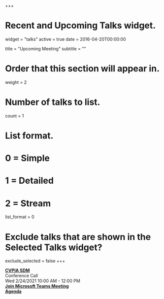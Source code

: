 +++
# Recent and Upcoming Talks widget.
widget = "talks"
active = true
date = 2016-04-20T00:00:00

title = "Upcoming Meeting"
subtitle = ""

# Order that this section will appear in.
weight = 2

# Number of talks to list.
count = 1

# List format.
#   0 = Simple
#   1 = Detailed
#   2 = Stream
list_format = 0

# Exclude talks that are shown in the Selected Talks widget?
exclude_selected = false
+++

**[CVPIA SDM](http://cvpia.scienceintegrationteam.com/meetings/)**     
Conference Call    
Wed 2/24/2021 10:00 AM - 12:00 PM                
**[Join Microsoft Teams Meeting](https://teams.microsoft.com/l/meetup-join/19%3ameeting_MjBiNDQwNTQtYjA4NS00MDZiLTg2YWEtYThiZjUxY2ZiODJk%40thread.v2/0?context=%7b%22Tid%22%3a%220693b5ba-4b18-4d7b-9341-f32f400a5494%22%2c%22Oid%22%3a%2221fd3330-a882-41c0-8548-dfb3ce078083%22%7d    )**          
**[Agenda](http://cvpia.scienceintegrationteam.com/meetings/#agenda )** 
